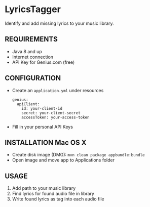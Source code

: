 LyricsTagger
============
Identify and add missing lyrics to your music library.

REQUIREMENTS
------------
- Java 8 and up
- Internet connection
- API Key for Genius.com (free)

CONFIGURATION
-------------
- Create an `application.yml` under resources
    ```
    genius:
      apiClient:
        id: your-client-id
        secret: your-client-secret
        accessToken: your-access-token
    ```    
- Fill in your personal API Keys

INSTALLATION Mac OS X
---------------------
- Create disk image (DMG): `mvn clean package appbundle:bundle`
- Open image and move app to Applications folder

USAGE
-----
1. Add path to your music library
2. Find lyrics for found audio file in library
3. Write found lyrics as tag into each audio file




